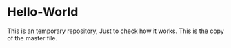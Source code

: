 # Hello-World
This is an temporary repository, Just to check how it works. 
This is the copy of the master file.
